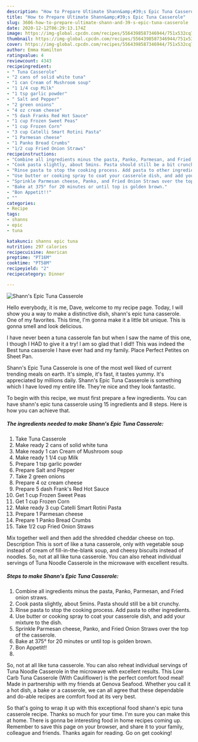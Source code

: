 ```yaml
---
description: "How to Prepare Ultimate Shann&amp;#39;s Epic Tuna Casserole"
title: "How to Prepare Ultimate Shann&amp;#39;s Epic Tuna Casserole"
slug: 3606-how-to-prepare-ultimate-shann-and-39-s-epic-tuna-casserole
date: 2020-12-12T06:29:13.174Z
image: https://img-global.cpcdn.com/recipes/5564398587346944/751x532cq70/shanns-epic-tuna-casserole-recipe-main-photo.jpg
thumbnail: https://img-global.cpcdn.com/recipes/5564398587346944/751x532cq70/shanns-epic-tuna-casserole-recipe-main-photo.jpg
cover: https://img-global.cpcdn.com/recipes/5564398587346944/751x532cq70/shanns-epic-tuna-casserole-recipe-main-photo.jpg
author: Emma Hamilton
ratingvalue: 4
reviewcount: 4343
recipeingredient:
- " Tuna Casserole"
- "2 cans of solid white tuna"
- "1 can Cream of Mushroom soup"
- "1 1/4 cup Milk"
- "1 tsp garlic powder"
- " Salt and Pepper"
- "2 green onions"
- "4 oz cream cheese"
- "5 dash Franks Red Hot Sauce"
- "1 cup Frozen Sweet Peas"
- "1 cup Frozen Corn"
- "3 cup Catelli Smart Rotini Pasta"
- "1 Parmesan cheese"
- "1 Panko Bread Crumbs"
- "1/2 cup Fried Onion Straws"
recipeinstructions:
- "Combine all ingredients minus the pasta, Panko, Parmesan, and Fried onion straws."
- "Cook pasta slightly, about 5mins. Pasta should still be a bit crunchy."
- "Rinse pasta to stop the cooking process. Add pasta to other ingredients."
- "Use butter or cooking spray to coat your casserole dish, and add your mixture to the dish."
- "Sprinkle Parmesan cheese, Panko, and Fried Onion Straws over the top of the casserole."
- "Bake at 375° for 20 minutes or until top is golden brown."
- "Bon Appetit!!"
- ""
categories:
- Recipe
tags:
- shanns
- epic
- tuna

katakunci: shanns epic tuna 
nutrition: 297 calories
recipecuisine: American
preptime: "PT16M"
cooktime: "PT58M"
recipeyield: "2"
recipecategory: Dinner

---
```



![Shann&#39;s Epic Tuna Casserole](https://img-global.cpcdn.com/recipes/5564398587346944/751x532cq70/shanns-epic-tuna-casserole-recipe-main-photo.jpg)

Hello everybody, it is me, Dave, welcome to my recipe page. Today, I will show you a way to make a distinctive dish, shann&#39;s epic tuna casserole. One of my favorites. This time, I'm gonna make it a little bit unique. This is gonna smell and look delicious.

I have never been a tuna casserole fan but when I saw the name of this one, I though I HAD to give it a try! I am so glad that I did!! This was indeed the Best tuna casserole I have ever had and my family. Place Perfect Petites on Sheet Pan.

Shann&#39;s Epic Tuna Casserole is one of the most well liked of current trending meals on earth. It's simple, it's fast, it tastes yummy. It's appreciated by millions daily. Shann&#39;s Epic Tuna Casserole is something which I have loved my entire life. They're nice and they look fantastic.


To begin with this recipe, we must first prepare a few ingredients. You can have shann&#39;s epic tuna casserole using 15 ingredients and 8 steps. Here is how you can achieve that.

<!--inarticleads1-->

##### The ingredients needed to make Shann&#39;s Epic Tuna Casserole:

1. Take  Tuna Casserole
1. Make ready 2 cans of solid white tuna
1. Make ready 1 can Cream of Mushroom soup
1. Make ready 1 1/4 cup Milk
1. Prepare 1 tsp garlic powder
1. Prepare  Salt and Pepper
1. Take 2 green onions
1. Prepare 4 oz cream cheese
1. Prepare 5 dash Frank&#39;s Red Hot Sauce
1. Get 1 cup Frozen Sweet Peas
1. Get 1 cup Frozen Corn
1. Make ready 3 cup Catelli Smart Rotini Pasta
1. Prepare 1 Parmesan cheese
1. Prepare 1 Panko Bread Crumbs
1. Take 1/2 cup Fried Onion Straws


Mix together well and then add the shredded cheddar cheese on top. Description This is sort of like a tuna casserole, only with vegetable soup instead of cream of fill-in-the-blank soup, and cheesy biscuits instead of noodles. So, not at all like tuna casserole. You can also reheat individual servings of Tuna Noodle Casserole in the microwave with excellent results. 

<!--inarticleads2-->

##### Steps to make Shann&#39;s Epic Tuna Casserole:

1. Combine all ingredients minus the pasta, Panko, Parmesan, and Fried onion straws.
1. Cook pasta slightly, about 5mins. Pasta should still be a bit crunchy.
1. Rinse pasta to stop the cooking process. Add pasta to other ingredients.
1. Use butter or cooking spray to coat your casserole dish, and add your mixture to the dish.
1. Sprinkle Parmesan cheese, Panko, and Fried Onion Straws over the top of the casserole.
1. Bake at 375° for 20 minutes or until top is golden brown.
1. Bon Appetit!!
1. 


So, not at all like tuna casserole. You can also reheat individual servings of Tuna Noodle Casserole in the microwave with excellent results. This Low Carb Tuna Casserole (With Cauliflower) is the perfect comfort food meal! Made in partnership with my friends at Genova Seafood. Whether you call it a hot dish, a bake or a casserole, we can all agree that these dependable and do-able recipes are comfort food at its very best. 

So that's going to wrap it up with this exceptional food shann&#39;s epic tuna casserole recipe. Thanks so much for your time. I'm sure you can make this at home. There is gonna be interesting food in home recipes coming up. Remember to save this page on your browser, and share it to your family, colleague and friends. Thanks again for reading. Go on get cooking!
